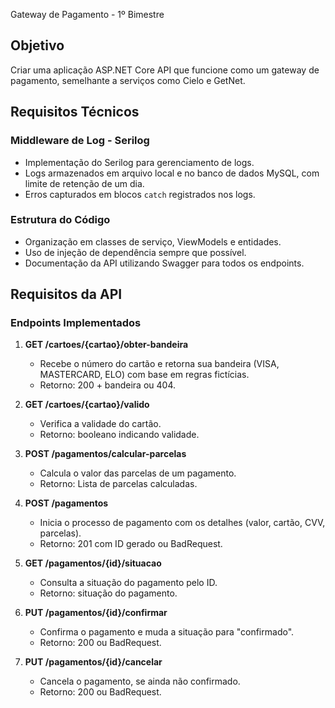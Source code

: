  Gateway de Pagamento - 1º Bimestre

## Objetivo
Criar uma aplicação ASP.NET Core API que funcione como um gateway de pagamento, semelhante a serviços como Cielo e GetNet.

## Requisitos Técnicos

### Middleware de Log - Serilog
- Implementação do Serilog para gerenciamento de logs.
- Logs armazenados em arquivo local e no banco de dados MySQL, com limite de retenção de um dia.
- Erros capturados em blocos `catch` registrados nos logs.

### Estrutura do Código
- Organização em classes de serviço, ViewModels e entidades.
- Uso de injeção de dependência sempre que possível.
- Documentação da API utilizando Swagger para todos os endpoints.

## Requisitos da API

### Endpoints Implementados

1. **GET /cartoes/{cartao}/obter-bandeira**
   - Recebe o número do cartão e retorna sua bandeira (VISA, MASTERCARD, ELO) com base em regras fictícias.
   - Retorno: 200 + bandeira ou 404.

2. **GET /cartoes/{cartao}/valido**
   - Verifica a validade do cartão.
   - Retorno: booleano indicando validade.

3. **POST /pagamentos/calcular-parcelas**
   - Calcula o valor das parcelas de um pagamento.
   - Retorno: Lista de parcelas calculadas.

4. **POST /pagamentos**
   - Inicia o processo de pagamento com os detalhes (valor, cartão, CVV, parcelas).
   - Retorno: 201 com ID gerado ou BadRequest.

5. **GET /pagamentos/{id}/situacao**
   - Consulta a situação do pagamento pelo ID.
   - Retorno: situação do pagamento.

6. **PUT /pagamentos/{id}/confirmar**
   - Confirma o pagamento e muda a situação para "confirmado".
   - Retorno: 200 ou BadRequest.

7. **PUT /pagamentos/{id}/cancelar**
   - Cancela o pagamento, se ainda não confirmado.
   - Retorno: 200 ou BadRequest.
